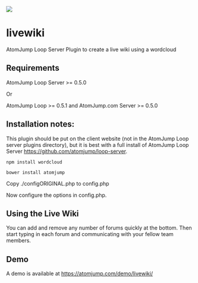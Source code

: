 <img src="https://atomjump.com/images/logo80.png">

# livewiki
AtomJump Loop Server Plugin to create a live wiki using a wordcloud


## Requirements

AtomJump Loop Server >= 0.5.0

Or

AtomJump Loop >= 0.5.1 and AtomJump.com Server >= 0.5.0


## Installation notes:

This plugin should be put on the client website (not in the AtomJump Loop server plugins directory), but it is best
with a full install of AtomJump Loop Server https://github.com/atomjump/loop-server.
        
`npm install wordcloud`

`bower install atomjump`

Copy ./configORIGINAL.php to config.php

Now configure the options in config.php.


## Using the Live Wiki

You can add and remove any number of forums quickly at the bottom. Then start typing in each forum and communicating with your fellow
team members.


## Demo

A demo is available at https://atomjump.com/demo/livewiki/

